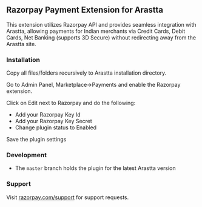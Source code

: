 ## Razorpay Payment Extension for Arastta

This extension utilizes Razorpay API and provides seamless integration with Arastta, allowing payments for Indian merchants via Credit Cards, Debit Cards, Net Banking (supports 3D Secure) without redirecting away from the Arastta site.

### Installation

Copy all files/folders recursively to Arastta installation directory.

Go to Admin Panel, Marketplace->Payments and enable the Razorpay extension.

Click on Edit next to Razorpay and do the following:

-   Add your Razorpay Key Id
-   Add your Razorpay Key Secret
-   Change plugin status to Enabled

Save the plugin settings

### Development

-   The `master` branch holds the plugin for the latest Arastta version

### Support

Visit [razorpay.com/support](https://razorpay.com/support) for support requests.
